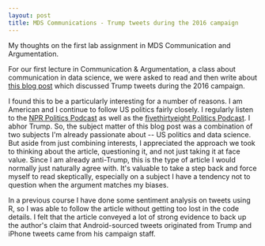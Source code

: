 ```yaml
---
layout: post
title: MDS Communications - Trump tweets during the 2016 campaign
---
```


My thoughts on the first lab assignment in MDS Communication and Argumentation.

For our first lecture in Communication & Argumentation, a class about communication in data science, we were asked to read and then write about [this blog post](http://varianceexplained.org/r/trump-tweets/) which discussed Trump tweets during the 2016 campaign.

I found this to be a particularly interesting for a number of reasons. I am American and I continue to follow US politics fairly closely. I regularly listen to the [NPR Politics Podcast](https://www.npr.org/podcasts/510310/npr-politics-podcast) as well as the [fivethirtyeight Politics Podcast](https://fivethirtyeight.com/tag/politics-podcast/). I abhor Trump. So, the subject matter of this blog post was a combination of two subjects I'm already passionate about -- US politics and data science. But aside from just combining interests, I appreciated the approach we took to thinking about the article, questioning it, and not just taking it at face value. Since I am already anti-Trump, this is the type of article I would normally just naturally agree with. It's valuable to take a step back and force myself to read skeptically, especially on a subject I have a tendency not to question when the argument matches my biases.

In a previous course I have done some sentiment analysis on tweets using R, so I was able to follow the article without getting too lost in the code details. I felt that the article conveyed a lot of strong evidence to back up the author's claim that Android-sourced tweets originated from Trump and iPhone tweets came from his campaign staff.
